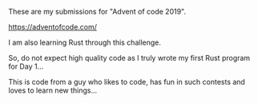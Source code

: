 These are my submissions for "Advent of code 2019".

https://adventofcode.com/

I am also learning Rust through this challenge.

So, do not expect high quality code as I truly wrote my first Rust program for Day 1...

This is code from a guy who likes to code, has fun in such contests and loves to learn new things...

